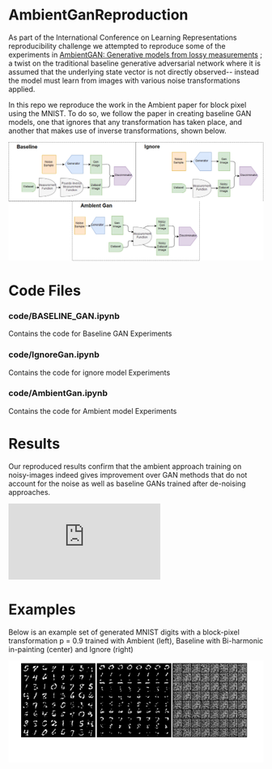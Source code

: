 # AmbientGanReproduction

As part of the International Conference on Learning Representations reproducibility challenge we attempted to reproduce some of the experiments in [AmbientGAN: Generative models from lossy measurements](https://openreview.net/pdf?id=Hy7fDog0b) ; a twist on the traditional baseline generative adversarial network where it is assumed that the underlying state vector is not directly observed-- instead the model must learn from images with various noise transformations applied.

In this repo we reproduce the work in the Ambient paper for block pixel using the MNIST. To do so, we follow the paper in creating baseline GAN models, one that ignores that any transformation has taken place, and another that makes use of inverse transformations, shown below. 


![alt text](https://github.com/COMP6248-Reproducability-Challenge/AmbientGanReproduction/blob/master/model_flow.png "Logo Title Text 1")


# Code Files 

### code/BASELINE_GAN.ipynb 

Contains the code for Baseline GAN Experiments

### code/IgnoreGan.ipynb

Contains the code for ignore model Experiments 

### code/AmbientGan.ipynb

Contains the code for Ambient model Experiments 

# Results 

Our reproduced results confirm that the ambient approach training on noisy-images indeed gives improvement over GAN methods that do not account for the noise as well as baseline GANs trained after de-noising approaches.

![Click me to see the graphed results](https://github.com/COMP6248-Reproducability-Challenge/AmbientGanReproduction/blob/master/model_comparison.pdf "Click me to see the graphed results ")

# Examples 

Below is an example set of generated MNIST digits with a block-pixel transformation p = 0.9 trained with Ambient (left), Baseline with Bi-harmonic in-painting (center) and Ignore (right)


![alt text](https://github.com/COMP6248-Reproducability-Challenge/AmbientGanReproduction/blob/master/results_for_git.PNG "Click me to see the graphed results ")




